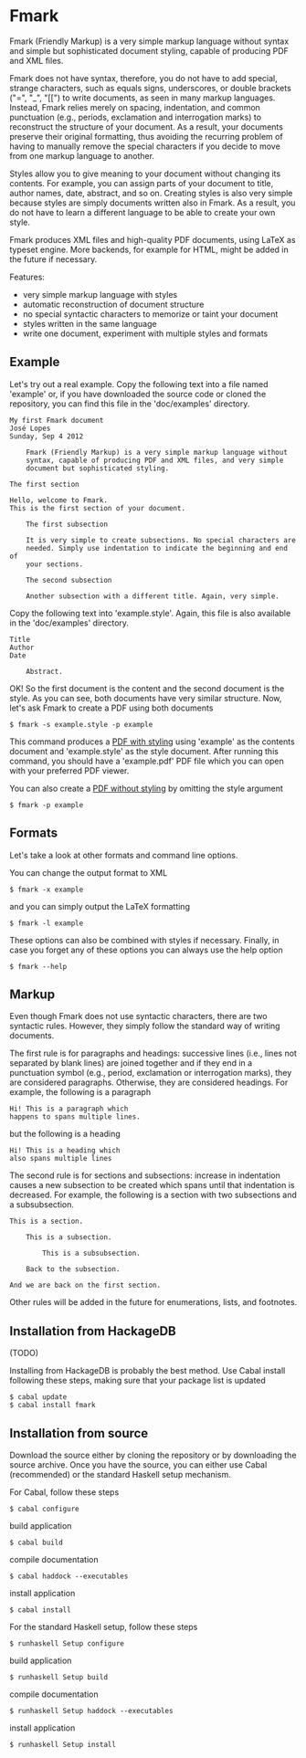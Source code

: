 Fmark
=====

Fmark (Friendly Markup) is a very simple markup language without
syntax and simple but sophisticated document styling, capable of
producing PDF and XML files.

Fmark does not have syntax, therefore, you do not have to add special,
strange characters, such as equals signs, underscores, or double
brackets ("=", "_", "[[") to write documents, as seen in many markup
languages.  Instead, Fmark relies merely on spacing, indentation, and
common punctuation (e.g., periods, exclamation and interrogation
marks) to reconstruct the structure of your document.  As a result,
your documents preserve their original formatting, thus avoiding the
recurring problem of having to manually remove the special characters
if you decide to move from one markup language to another.

Styles allow you to give meaning to your document without changing its
contents.  For example, you can assign parts of your document to
title, author names, date, abstract, and so on.  Creating styles is
also very simple because styles are simply documents written also in
Fmark.  As a result, you do not have to learn a different language to
be able to create your own style.

Fmark produces XML files and high-quality PDF documents, using LaTeX
as typeset engine.  More backends, for example for HTML, might be
added in the future if necessary.

Features:
- very simple markup language with styles
- automatic reconstruction of document structure
- no special syntactic characters to memorize or taint your document
- styles written in the same language
- write one document, experiment with multiple styles and formats

Example
-------

Let's try out a real example.  Copy the following text into a file
named 'example' or, if you have downloaded the source code or cloned
the repository, you can find this file in the 'doc/examples' directory.

    My first Fmark document
    José Lopes
    Sunday, Sep 4 2012

        Fmark (Friendly Markup) is a very simple markup language without
        syntax, capable of producing PDF and XML files, and very simple
        document but sophisticated styling.

    The first section

    Hello, welcome to Fmark.
    This is the first section of your document.

        The first subsection

        It is very simple to create subsections. No special characters are
        needed. Simply use indentation to indicate the beginning and end of
        your sections.

        The second subsection

        Another subsection with a different title. Again, very simple.

Copy the following text into 'example.style'.  Again, this file is
also available in the 'doc/examples' directory.

    Title
    Author
    Date

        Abstract.

OK! So the first document is the content and the second document is
the style.  As you can see, both documents have very similar
structure.  Now, let's ask Fmark to create a PDF using both documents

    $ fmark -s example.style -p example

This command produces a [PDF with styling](http://github.com/jabolopes/fmark/blob/master/doc/examples/example.pdf?raw=true)
using 'example' as the contents document and 'example.style' as the
style document.  After running this command, you should have a
'example.pdf' PDF file which you can open with your preferred PDF
viewer.

You can also create a [PDF without styling](http://github.com/jabolopes/fmark/blob/master/doc/examples/exampleNoStyle.pdf?raw=true)
by omitting the style argument

    $ fmark -p example

Formats
-------

Let's take a look at other formats and command line options.

You can change the output format to XML

    $ fmark -x example

and you can simply output the LaTeX formatting

    $ fmark -l example

These options can also be combined with styles if necessary.  Finally,
in case you forget any of these options you can always use the help
option

    $ fmark --help

Markup
------

Even though Fmark does not use syntactic characters, there are two
syntactic rules.  However, they simply follow the standard way of
writing documents.

The first rule is for paragraphs and headings: successive lines (i.e.,
lines not separated by blank lines) are joined together and if they
end in a punctuation symbol (e.g., period, exclamation or
interrogation marks), they are considered paragraphs.  Otherwise, they
are considered headings.  For example, the following is a paragraph

    Hi! This is a paragraph which
    happens to spans multiple lines.

but the following is a heading

    Hi! This is a heading which
    also spans multiple lines

The second rule is for sections and subsections: increase in
indentation causes a new subsection to be created which spans until
that indentation is decreased.  For example, the following is a
section with two subsections and a subsubsection.

    This is a section.

        This is a subsection.

            This is a subsubsection.

        Back to the subsection.

    And we are back on the first section.

Other rules will be added in the future for enumerations, lists, and
footnotes.

Installation from HackageDB
---------------------------

(TODO)

Installing from HackageDB is probably the best method. Use Cabal
install following these steps, making sure that your package list is
updated

    $ cabal update
    $ cabal install fmark

Installation from source
------------------------

Download the source either by cloning the repository or by downloading
the source archive. Once you have the source, you can either use Cabal
(recommended) or the standard Haskell setup mechanism.

For Cabal, follow these steps

    $ cabal configure

build application

    $ cabal build

compile documentation

    $ cabal haddock --executables

install application

    $ cabal install

For the standard Haskell setup, follow these steps

    $ runhaskell Setup configure

build application

    $ runhaskell Setup build

compile documentation

    $ runhaskell Setup haddock --executables

install application

    $ runhaskell Setup install